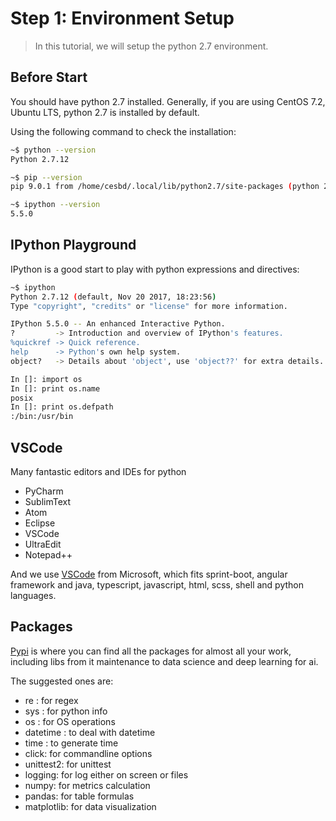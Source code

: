 Step 1: Environment Setup
=========================

>In this tutorial, we will setup the python 2.7 environment. 

Before Start
------------

You should have python 2.7 installed. Generally, if you are using CentOS 7.2, Ubuntu LTS, python 2.7 is installed by default.

Using the following command to check the installation:

``` bash
~$ python --version
Python 2.7.12

~$ pip --version
pip 9.0.1 from /home/cesbd/.local/lib/python2.7/site-packages (python 2.7)

~$ ipython --version
5.5.0
```

IPython Playground
------------------
IPython is a good start to play with python expressions and directives:

``` bash
~$ ipython
Python 2.7.12 (default, Nov 20 2017, 18:23:56)
Type "copyright", "credits" or "license" for more information.

IPython 5.5.0 -- An enhanced Interactive Python.
?         -> Introduction and overview of IPython's features.
%quickref -> Quick reference.
help      -> Python's own help system.
object?   -> Details about 'object', use 'object??' for extra details.

In []: import os
In []: print os.name
posix
In []: print os.defpath
:/bin:/usr/bin

```

VSCode
------
Many fantastic editors and IDEs for python
  - PyCharm
  - SublimText
  - Atom
  - Eclipse
  - VSCode
  - UltraEdit
  - Notepad++
 
 And we use [VSCode](https://code.visualstudio.com) from Microsoft, which fits  sprint-boot, angular framework and java, typescript, javascript, html, scss, shell and python languages.


Packages
--------
[Pypi](https://pypi.python.org) is where you can find all the packages for almost all your work, including libs from it maintenance to data science and deep learning for ai.

The suggested ones are:
  - re : for regex
  - sys : for python info
  - os : for OS operations
  - datetime : to deal with datetime
  - time : to generate time
  - click: for commandline options
  - unittest2: for unittest
  - logging: for log either on screen or files
  - numpy: for metrics calculation
  - pandas: for table formulas
  - matplotlib: for data visualization

